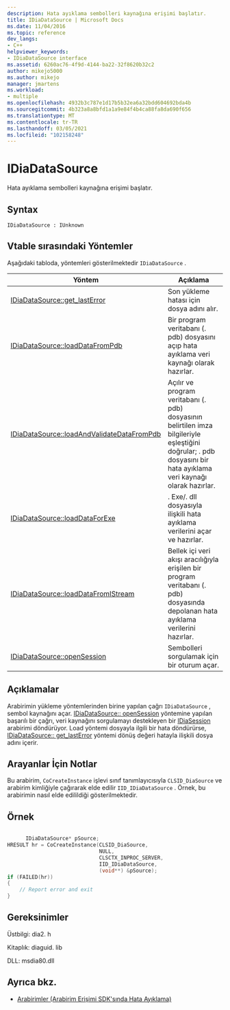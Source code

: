 ```yaml
---
description: Hata ayıklama sembolleri kaynağına erişimi başlatır.
title: IDiaDataSource | Microsoft Docs
ms.date: 11/04/2016
ms.topic: reference
dev_langs:
- C++
helpviewer_keywords:
- IDiaDataSource interface
ms.assetid: 6260ac76-4f9d-4144-ba22-32f8620b32c2
author: mikejo5000
ms.author: mikejo
manager: jmartens
ms.workload:
- multiple
ms.openlocfilehash: 4932b3c787e1d17b5b32ea6a32bdd604692bda4b
ms.sourcegitcommit: 4b323a8a8bfd1a1a9e84f4b4ca88fa8da690f656
ms.translationtype: MT
ms.contentlocale: tr-TR
ms.lasthandoff: 03/05/2021
ms.locfileid: "102158248"
---
```

# <a name="idiadatasource"></a>IDiaDataSource
Hata ayıklama sembolleri kaynağına erişimi başlatır.

## <a name="syntax"></a>Syntax

```
IDiaDataSource : IUnknown
```

## <a name="methods-in-vtable-order"></a>Vtable sırasındaki Yöntemler
Aşağıdaki tabloda, yöntemleri gösterilmektedir `IDiaDataSource` .

|Yöntem|Açıklama|
|------------|-----------------|
|[IDiaDataSource::get_lastError](../../debugger/debug-interface-access/idiadatasource-get-lasterror.md)|Son yükleme hatası için dosya adını alır.|
|[IDiaDataSource::loadDataFromPdb](../../debugger/debug-interface-access/idiadatasource-loaddatafrompdb.md)|Bir program veritabanı (. pdb) dosyasını açıp hata ayıklama veri kaynağı olarak hazırlar.|
|[IDiaDataSource::loadAndValidateDataFromPdb](../../debugger/debug-interface-access/idiadatasource-loadandvalidatedatafrompdb.md)|Açılır ve program veritabanı (. pdb) dosyasının belirtilen imza bilgileriyle eşleştiğini doğrular; . pdb dosyasını bir hata ayıklama veri kaynağı olarak hazırlar.|
|[IDiaDataSource::loadDataForExe](../../debugger/debug-interface-access/idiadatasource-loaddataforexe.md)|. Exe/. dll dosyasıyla ilişkili hata ayıklama verilerini açar ve hazırlar.|
|[IDiaDataSource::loadDataFromIStream](../../debugger/debug-interface-access/idiadatasource-loaddatafromistream.md)|Bellek içi veri akışı aracılığıyla erişilen bir program veritabanı (. pdb) dosyasında depolanan hata ayıklama verilerini hazırlar.|
|[IDiaDataSource::openSession](../../debugger/debug-interface-access/idiadatasource-opensession.md)|Sembolleri sorgulamak için bir oturum açar.|

## <a name="remarks"></a>Açıklamalar
Arabirimin yükleme yöntemlerinden birine yapılan çağrı `IDiaDataSource` , sembol kaynağını açar. [IDiaDataSource:: openSession](../../debugger/debug-interface-access/idiadatasource-opensession.md) yöntemine yapılan başarılı bir çağrı, veri kaynağını sorgulamayı destekleyen bir [IDiaSession](../../debugger/debug-interface-access/idiasession.md) arabirimi döndürüyor. Load yöntemi dosyayla ilgili bir hata döndürürse, [IDiaDataSource:: get_lastError](../../debugger/debug-interface-access/idiadatasource-get-lasterror.md) yöntemi dönüş değeri hatayla ilişkili dosya adını içerir.

## <a name="notes-for-callers"></a>Arayanlar İçin Notlar
Bu arabirim, `CoCreateInstance` işlevi sınıf tanımlayıcısıyla `CLSID_DiaSource` ve arabirim kimliğiyle çağırarak elde edilir `IID_IDiaDataSource` . Örnek, bu arabirimin nasıl elde edilildiği gösterilmektedir.

## <a name="example"></a>Örnek

```C++

      IDiaDataSource* pSource;
HRESULT hr = CoCreateInstance(CLSID_DiaSource,
                              NULL,
                              CLSCTX_INPROC_SERVER,
                              IID_IDiaDataSource,
                              (void**) &pSource);
if (FAILED(hr))
{
    // Report error and exit
}
```

## <a name="requirements"></a>Gereksinimler
Üstbilgi: dia2. h

Kitaplık: diaguid. lib

DLL: msdia80.dll

## <a name="see-also"></a>Ayrıca bkz.
- [Arabirimler (Arabirim Erişimi SDK'sında Hata Ayıklama)](../../debugger/debug-interface-access/interfaces-debug-interface-access-sdk.md)

